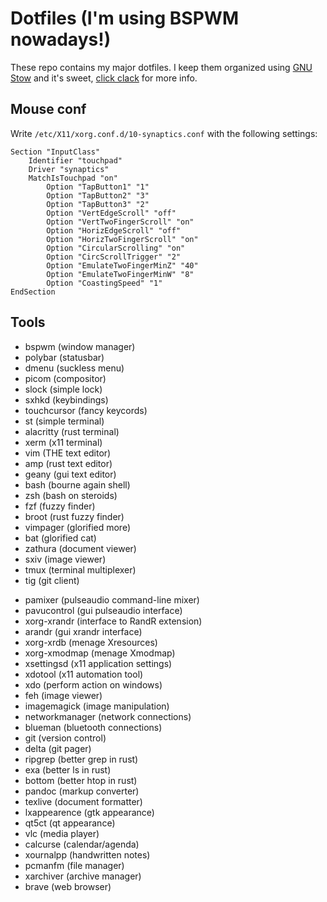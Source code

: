 # Dotfiles (I'm using BSPWM nowadays!)

These repo contains my major dotfiles. I keep them organized using [GNU Stow](https://www.gnu.org/software/stow/) and it's sweet, [click clack](https://matteogiorgi.github.io/config.html) for more info.




## Mouse conf

Write `/etc/X11/xorg.conf.d/10-synaptics.conf` with the following settings:

```
Section "InputClass"
    Identifier "touchpad"
    Driver "synaptics"
    MatchIsTouchpad "on"
        Option "TapButton1" "1"
        Option "TapButton2" "3"
        Option "TapButton3" "2"
        Option "VertEdgeScroll" "off"
        Option "VertTwoFingerScroll" "on"
        Option "HorizEdgeScroll" "off"
        Option "HorizTwoFingerScroll" "on"
        Option "CircularScrolling" "on"
        Option "CircScrollTrigger" "2"
        Option "EmulateTwoFingerMinZ" "40"
        Option "EmulateTwoFingerMinW" "8"
        Option "CoastingSpeed" "1"
EndSection
```




## Tools

- bspwm           (window manager)
- polybar         (statusbar)
- dmenu           (suckless menu)
- picom           (compositor)
- slock           (simple lock)
- sxhkd           (keybindings)
- touchcursor     (fancy keycords)
- st              (simple terminal)
- alacritty       (rust terminal)
- xerm            (x11 terminal)
- vim             (THE text editor)
- amp             (rust text editor)
- geany           (gui text editor)
- bash            (bourne again shell)
- zsh             (bash on steroids)
- fzf             (fuzzy finder)
- broot           (rust fuzzy finder)
- vimpager        (glorified more)
- bat             (glorified cat)
- zathura         (document viewer)
- sxiv            (image viewer)
- tmux            (terminal multiplexer)
- tig             (git client)

<!-- -->

- pamixer         (pulseaudio command-line mixer)
- pavucontrol     (gui pulseaudio interface)
- xorg-xrandr     (interface to RandR extension)
- arandr          (gui xrandr interface)
- xorg-xrdb       (menage Xresources)
- xorg-xmodmap    (menage Xmodmap)
- xsettingsd      (x11 application settings)
- xdotool         (x11 automation tool)
- xdo             (perform action on windows)
- feh             (image viewer)
- imagemagick     (image manipulation)
- networkmanager  (network connections)
- blueman         (bluetooth connections)
- git             (version control)
- delta           (git pager)
- ripgrep         (better grep in rust)
- exa             (better ls in rust)
- bottom          (better htop in rust)
- pandoc          (markup converter)
- texlive         (document formatter)
- lxappearence    (gtk appearance)
- qt5ct           (qt appearance)
- vlc             (media player)
- calcurse        (calendar/agenda)
- xournalpp       (handwritten notes)
- pcmanfm         (file manager)
- xarchiver       (archive manager)
- brave           (web browser)
